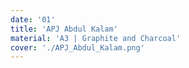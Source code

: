 ```yaml
---
date: '01'
title: 'APJ Abdul Kalam'
material: 'A3 | Graphite and Charcoal'
cover: './APJ_Abdul_Kalam.png'
---
```

